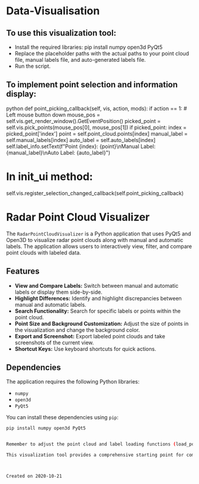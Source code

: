 # Data-Visualisation

## To use this visualization tool:
- Install the required libraries: pip install numpy open3d PyQt5
- Replace the placeholder paths with the actual paths to your point cloud file, manual labels file, and auto-generated labels file.
- Run the script.


## To implement point selection and information display:
python
def point_picking_callback(self, vis, action, mods):
    if action == 1:  # Left mouse button down
        mouse_pos = self.vis.get_render_window().GetEventPosition()
        picked_point = self.vis.pick_points(mouse_pos[0], mouse_pos[1])
        if picked_point:
            index = picked_point['index']
            point = self.point_cloud.points[index]
            manual_label = self.manual_labels[index]
            auto_label = self.auto_labels[index]
            self.label_info.setText(f"Point {index}: {point}\nManual Label: {manual_label}\nAuto Label: {auto_label}")

# In init_ui method:
self.vis.register_selection_changed_callback(self.point_picking_callback)

# Radar Point Cloud Visualizer

The `RadarPointCloudVisualizer` is a Python application that uses PyQt5 and Open3D to visualize radar point clouds along with manual and automatic labels. The application allows users to interactively view, filter, and compare point clouds with labeled data.

## Features

- **View and Compare Labels:** Switch between manual and automatic labels or display them side-by-side.
- **Highlight Differences:** Identify and highlight discrepancies between manual and automatic labels.
- **Search Functionality:** Search for specific labels or points within the point cloud.
- **Point Size and Background Customization:** Adjust the size of points in the visualization and change the background color.
- **Export and Screenshot:** Export labeled point clouds and take screenshots of the current view.
- **Shortcut Keys:** Use keyboard shortcuts for quick actions.

## Dependencies

The application requires the following Python libraries:

- `numpy`
- `open3d`
- `PyQt5`

You can install these dependencies using `pip`:

```bash
pip install numpy open3d PyQt5


Remember to adjust the point cloud and label loading functions (load_point_cloud and load_labels) to match needed specific data formats. This example assumes the point cloud is in a format readable by Open3D and labels are stored in text files, but might need to modify these functions if the data is in a different format.

This visualization tool provides a comprehensive starting point for comparing and analyzing manually labeled and auto-labeled radar point cloud data. We will further customize and expand its functionality based on the specific requirements and the characteristics of the radar data.



Created on 2020-10-21